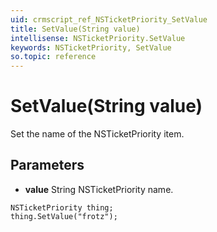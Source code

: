 ```yaml
---
uid: crmscript_ref_NSTicketPriority_SetValue
title: SetValue(String value)
intellisense: NSTicketPriority.SetValue
keywords: NSTicketPriority, SetValue
so.topic: reference
---
```


# SetValue(String value)

Set the name of the NSTicketPriority item.

## Parameters

* **value** String NSTicketPriority name.

```crmscript
NSTicketPriority thing;
thing.SetValue("frotz");
```

